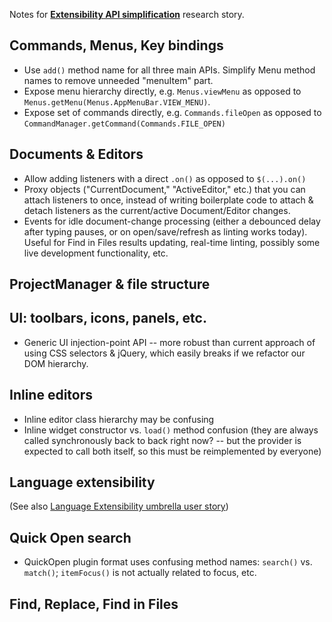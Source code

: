 Notes for **[Extensibility API simplification](https://trello.com/c/iSG75qG4/995-research-extensibility-api-simplification)** research story.

## Commands, Menus, Key bindings

* Use `add()` method name for all three main APIs. Simplify Menu method names to remove unneeded "menuItem" part.
* Expose menu hierarchy directly, e.g. `Menus.viewMenu` as opposed to `Menus.getMenu(Menus.AppMenuBar.VIEW_MENU)`.
* Expose set of commands directly, e.g. `Commands.fileOpen` as opposed to `CommandManager.getCommand(Commands.FILE_OPEN)`

## Documents & Editors

* Allow adding listeners with a direct `.on()` as opposed to `$(...).on()`
* Proxy objects ("CurrentDocument," "ActiveEditor," etc.) that you can attach listeners to once, instead of writing boilerplate code to attach & detach listeners as the current/active Document/Editor changes.
* Events for idle document-change processing (either a debounced delay after typing pauses, or on open/save/refresh as linting works today). Useful for Find in Files results updating, real-time linting, possibly some live development functionality, etc.

## ProjectManager & file structure

## UI: toolbars, icons, panels, etc.

* Generic UI injection-point API -- more robust than current approach of using CSS selectors & jQuery, which easily breaks if we refactor our DOM hierarchy.

## Inline editors

* Inline editor class hierarchy may be confusing
* Inline widget constructor vs. `load()` method confusion (they are always called synchronously back to back right now? -- but the provider is expected to call both itself, so this must be reimplemented by everyone)

## Language extensibility

(See also [Language Extensibility umbrella user story](https://trello.com/c/D2L7SAq5/639-language-extensibility-apis-for-extensions-to-add-new-language-syntax-coloring-mode-rich-editing-support))

## Quick Open search

* QuickOpen plugin format uses confusing method names: `search()` vs. `match()`; `itemFocus()` is not actually related to focus, etc.

## Find, Replace, Find in Files